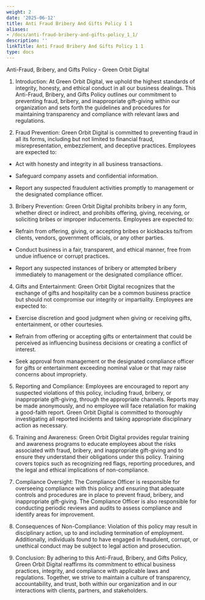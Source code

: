 ```yaml
---
weight: 2
date: '2025-06-12'
title: Anti Fraud Bribery And Gifts Policy 1 1
aliases:
- /docs/anti-fraud-bribery-and-gifts-policy_1_1/
description: ''
linkTitle: Anti Fraud Bribery And Gifts Policy 1 1
type: docs
---
```


Anti-Fraud, Bribery, and Gifts Policy - Green Orbit Digital

1. Introduction:
At Green Orbit Digital, we uphold the highest standards of integrity, honesty, and ethical conduct in all our business dealings. This Anti-Fraud, Bribery, and Gifts Policy outlines our commitment to preventing fraud, bribery, and inappropriate gift-giving within our organization and sets forth the guidelines and procedures for maintaining transparency and compliance with relevant laws and regulations.

2. Fraud Prevention:
Green Orbit Digital is committed to preventing fraud in all its forms, including but not limited to financial fraud, misrepresentation, embezzlement, and deceptive practices. Employees are expected to:

- Act with honesty and integrity in all business transactions.

- Safeguard company assets and confidential information.

- Report any suspected fraudulent activities promptly to management or the designated compliance officer.

3. Bribery Prevention:
Green Orbit Digital prohibits bribery in any form, whether direct or indirect, and prohibits offering, giving, receiving, or soliciting bribes or improper inducements. Employees are expected to:

- Refrain from offering, giving, or accepting bribes or kickbacks to/from clients, vendors, government officials, or any other parties.

- Conduct business in a fair, transparent, and ethical manner, free from undue influence or corrupt practices.

- Report any suspected instances of bribery or attempted bribery immediately to management or the designated compliance officer.

4. Gifts and Entertainment:
Green Orbit Digital recognizes that the exchange of gifts and hospitality can be a common business practice but should not compromise our integrity or impartiality. Employees are expected to:

- Exercise discretion and good judgment when giving or receiving gifts, entertainment, or other courtesies.

- Refrain from offering or accepting gifts or entertainment that could be perceived as influencing business decisions or creating a conflict of interest.

- Seek approval from management or the designated compliance officer for gifts or entertainment exceeding nominal value or that may raise concerns about impropriety.

5. Reporting and Compliance:
Employees are encouraged to report any suspected violations of this policy, including fraud, bribery, or inappropriate gift-giving, through the appropriate channels. Reports may be made anonymously, and no employee will face retaliation for making a good-faith report. Green Orbit Digital is committed to thoroughly investigating all reported incidents and taking appropriate disciplinary action as necessary.

6. Training and Awareness:
Green Orbit Digital provides regular training and awareness programs to educate employees about the risks associated with fraud, bribery, and inappropriate gift-giving and to ensure they understand their obligations under this policy. Training covers topics such as recognizing red flags, reporting procedures, and the legal and ethical implications of non-compliance.

7. Compliance Oversight:
The Compliance Officer is responsible for overseeing compliance with this policy and ensuring that adequate controls and procedures are in place to prevent fraud, bribery, and inappropriate gift-giving. The Compliance Officer is also responsible for conducting periodic reviews and audits to assess compliance and identify areas for improvement.

8. Consequences of Non-Compliance:
Violation of this policy may result in disciplinary action, up to and including termination of employment. Additionally, individuals found to have engaged in fraudulent, corrupt, or unethical conduct may be subject to legal action and prosecution.

9. Conclusion:
By adhering to this Anti-Fraud, Bribery, and Gifts Policy, Green Orbit Digital reaffirms its commitment to ethical business practices, integrity, and compliance with applicable laws and regulations. Together, we strive to maintain a culture of transparency, accountability, and trust, both within our organization and in our interactions with clients, partners, and stakeholders.